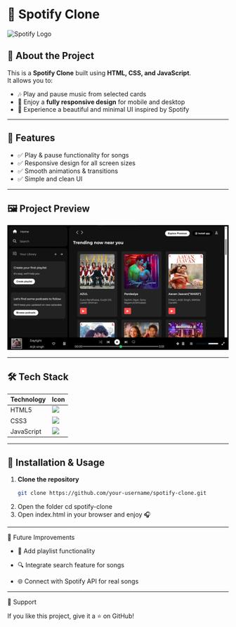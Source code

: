 # 🎵 Spotify Clone  

<img src="https://cdn-icons-png.flaticon.com/512/174/174872.png" alt="Spotify Logo" width="80"/>

## 📌 About the Project  
This is a **Spotify Clone** built using **HTML, CSS, and JavaScript**.  
It allows you to:  
- 🎶 Play and pause music from selected cards  
- 📱 Enjoy a **fully responsive design** for mobile and desktop  
- 🎨 Experience a beautiful and minimal UI inspired by Spotify  

---

## 🚀 Features  
- ✅ Play & pause functionality for songs  
- ✅ Responsive design for all screen sizes  
- ✅ Smooth animations & transitions  
- ✅ Simple and clean UI  

---

## 🖼️ Project Preview  
![Project Screenshot](https://github.com/piyuscoder/Spotify-Clone/blob/main/image/spotty.png)  


---

## 🛠️ Tech Stack  
| Technology | Icon |
|------------|------|
| HTML5      | <img src="https://cdn-icons-png.flaticon.com/512/732/732212.png" width="30"/> |
| CSS3       | <img src="https://cdn-icons-png.flaticon.com/512/732/732190.png" width="30"/> |
| JavaScript | <img src="https://cdn-icons-png.flaticon.com/512/5968/5968292.png" width="30"/> |

---

## 📂 Installation & Usage  
1. **Clone the repository**  
   ```bash
   git clone https://github.com/your-username/spotify-clone.git
2. Open the folder
  cd spotify-clone
3. Open index.html in your browser and enjoy 🎧

   
---

🌟 Future Improvements

-  🎵 Add playlist functionality

-  🔍 Integrate search feature for songs

 - 🌐 Connect with Spotify API for real songs

---

💖 Support

  If you like this project, give it a ⭐ on GitHub!
